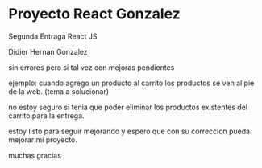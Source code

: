 # Proyecto React Gonzalez

Segunda Entraga React JS

Didier Hernan Gonzalez

sin errores pero si tal vez con mejoras pendientes

ejemplo: cuando agrego un producto al carrito los productos se ven al pie de la web. (tema a solucionar)

no estoy seguro si tenia que poder eliminar los productos existentes del carrito para la entrega.

estoy listo para seguir mejorando y espero que con su correccion pueda mejorar mi proyecto.

muchas gracias
